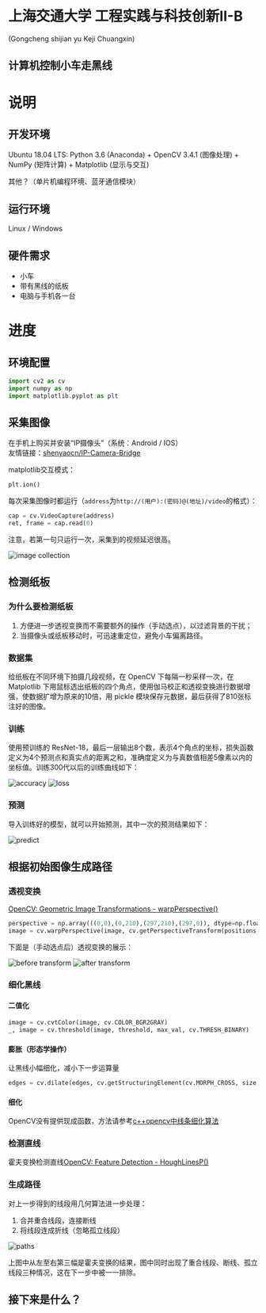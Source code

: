 # 上海交通大学 工程实践与科技创新Ⅱ-B
(Gongcheng shijian yu Keji Chuangxin)
## 计算机控制小车走黑线

# 说明
## 开发环境
Ubuntu 18.04 LTS: Python 3.6 (Anaconda) + OpenCV 3.4.1 (图像处理) + NumPy (矩阵计算) + Matplotlib (显示与交互)

其他？（单片机编程环境、蓝牙通信模块）

## 运行环境
Linux / Windows

## 硬件需求
- 小车
- 带有黑线的纸板
- 电脑与手机各一台

# 进度
## 环境配置
```python
import cv2 as cv
import numpy as np
import matplotlib.pyplot as plt
```
## 采集图像
在手机上购买并安装“IP摄像头”（系统：Android / IOS）  
友情链接：[shenyaocn/IP-Camera-Bridge](https://github.com/shenyaocn/IP-Camera-Bridge)

matplotlib交互模式：
```python
plt.ion()
```

每次采集图像时都运行（`address`为`http://(用户):(密码)@(地址)/video`的格式）：
```python
cap = cv.VideoCapture(address)
ret, frame = cap.read(0)
```

注意，若第一句只运行一次，采集到的视频延迟很高。

![image collection](/shot/IMG_0298.JPG)

## 检测纸板
### 为什么要检测纸板
1. 方便进一步透视变换而不需要额外的操作（手动选点），以过滤背景的干扰；
2. 当摄像头或纸板移动时，可迅速重定位，避免小车偏离路径。

### 数据集
给纸板在不同环境下拍摄几段视频，在 OpenCV 下每隔一秒采样一次，在 Matplotlib 下用鼠标选出纸板的四个角点，使用伽马校正和透视变换进行数据增强，使数据扩增为原来的10倍，用 pickle 模块保存元数据，最后获得了810张标注好的图像。

### 训练
使用预训练的 ResNet-18，最后一层输出8个数，表示4个角点的坐标，损失函数定义为4个预测点和真实点的距离之和，准确度定义为与真数值相差5像素以内的坐标值。训练300代以后的训练曲线如下：

![accuracy](/shot/acc.png)
![loss](/shot/loss.png)

### 预测
导入训练好的模型，就可以开始预测，其中一次的预测结果如下：

![predict](/shot/Figure_4.png)

## 根据初始图像生成路径
### 透视变换
[OpenCV: Geometric Image Transformations - warpPerspective()](https://docs.opencv.org/3.4.3/da/d54/group__imgproc__transform.html#gaf73673a7e8e18ec6963e3774e6a94b87)
```python
perspective = np.array(((0,0),(0,210),(297,210),(297,0)), dtype=np.float32)
image = cv.warpPerspective(image, cv.getPerspectiveTransform(positions, perspective), (291,210))
```

下面是（手动选点后）透视变换的展示：

![before transform](/shot/Figure_1.png)
![after transform](/shot/Figure_2.png)

### 细化黑线
#### 二值化
```python
image = cv.cvtColor(image, cv.COLOR_BGR2GRAY)
_, image = cv.threshold(image, threshold, max_val, cv.THRESH_BINARY)
```
#### 膨胀（形态学操作）
让黑线小幅细化，减小下一步运算量
```python
edges = cv.dilate(edges, cv.getStructuringElement(cv.MORPH_CROSS, size, kernel))
```
#### 细化
OpenCV没有提供现成函数，方法请参考[c++opencv中线条细化算法](https://www.cnblogs.com/Summerio/p/8284602.html)

### 检测直线
霍夫变换检测直线[OpenCV: Feature Detection - HoughLinesP()](https://docs.opencv.org/3.4.3/dd/d1a/group__imgproc__feature.html#ga8618180a5948286384e3b7ca02f6feeb)

### 生成路径
对上一步得到的线段用几何算法进一步处理：
1. 合并重合线段，连接断线
2. 将线段连成折线（忽略孤立线段）

![paths](/shot/Figure_3.png)

上图中从左至右第三幅是霍夫变换的结果，图中同时出现了重合线段、断线、孤立线段三种情况，这在下一步中被一一排除。

## 接下来是什么？
